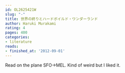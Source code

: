 ```yaml
---
id: OL2625421W
slug: "-"
title: 世界の終りとハードボイルド・ワンダーランド
author: Haruki Murakami
rating: 4
pages: 400
categories:
- literature
reads:
- finished_at: '2012-09-01'
---
```

Read on the plane SFO->MEL. Kind of weird but I liked it.
